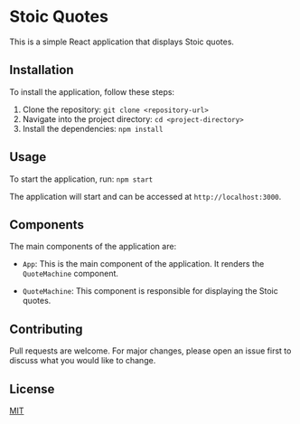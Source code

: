 # Stoic Quotes

This is a simple React application that displays Stoic quotes.

## Installation

To install the application, follow these steps:

1. Clone the repository: `git clone <repository-url>`
2. Navigate into the project directory: `cd <project-directory>`
3. Install the dependencies: `npm install`

## Usage

To start the application, run: `npm start`

The application will start and can be accessed at `http://localhost:3000`.

## Components

The main components of the application are:

- `App`: This is the main component of the application. It renders the `QuoteMachine` component.

- `QuoteMachine`: This component is responsible for displaying the Stoic quotes.

## Contributing

Pull requests are welcome. For major changes, please open an issue first to discuss what you would like to change.

## License

[MIT](https://choosealicense.com/licenses/mit/)